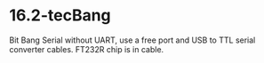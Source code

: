# 16.2-tecBang
Bit Bang Serial without UART, use a free port and USB to TTL serial converter cables. FT232R chip is in cable.
